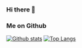 ### Hi there 👋


### Me on Github
<!-- <p align=left> <img src=https://komarev.com/ghpvc/?username=tijanidevit alt=tijanidevit /> </p> -->

[![Github stats](https://github-readme-stats.vercel.app/api?username=tijanidevit&show_icons=true&include_all_commits=true)](https://github.com/tijanidevit)
[![Top Langs](https://github-readme-stats.vercel.app/api/top-langs/?username=tijanidevit&layout=compact)](https://github.com/tijanidevit)

<!--
**tijanidevit/tijanidevit** is a ✨ _special_ ✨ repository because its `README.md` (this file) appears on your GitHub profile.

Here are some ideas to get you started:

- 🔭 I’m currently working on ...
- 🌱 I’m currently learning ...
- 👯 I’m looking to collaborate on ...
- 🤔 I’m looking for help with ...
- 💬 Ask me about ...
- 📫 How to reach me: ...
- 😄 Pronouns: ...
- ⚡ Fun fact: ...
-->

